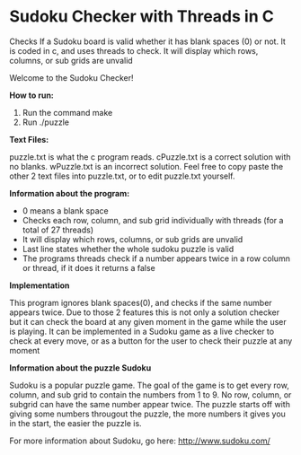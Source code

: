 # Sudoku Checker with Threads in C
Checks If a Sudoku board is valid whether it has blank spaces (0) or not. It is coded in c, and uses threads to check. It will display which rows, columns, or sub grids are unvalid

Welcome to the Sudoku Checker!

**How to run:**

1. Run the command make
2. Run ./puzzle

**Text Files:**

puzzle.txt is what the c program reads.
cPuzzle.txt is a correct solution with no blanks.
wPuzzle.txt is an incorrect solution.
Feel free to copy paste the other 2 text files into puzzle.txt, or to edit puzzle.txt yourself.

**Information about the program:**

* 0 means a blank space
* Checks each row, column, and sub grid individually with threads (for a total of 27 threads)
* It will display which rows, columns, or sub grids are unvalid
* Last line states whether the whole sudoku puzzle is valid
* The programs threads check if a number appears twice in a row column or thread, if it does it returns a false

**Implementation**

This program ignores blank spaces(0), and checks if the same number appears twice. Due to those 2 features this is not only a solution checker but it can check the board at any given moment in the game while the user is playing. It can be implemented in a Sudoku game as a live checker to check at every move, or as a button for the user to check their puzzle at any moment

**Information about the puzzle Sudoku**

Sudoku is a popular puzzle game. The goal of the game is to get every row, column, and sub grid to contain the numbers from 1 to 9. No row, column, or subgrid can have the same number appear twice. The puzzle starts off with giving some numbers througout the puzzle, the more numbers it gives you in the start, the easier the puzzle is.

For more information about Sudoku, go here: http://www.sudoku.com/
